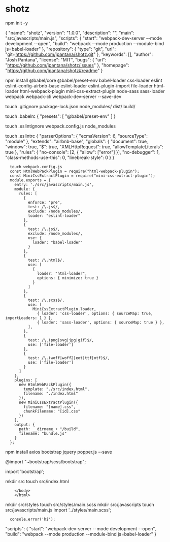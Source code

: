 # shotz

npm init -y

{
  "name": "shotz",
  "version": "1.0.0",
  "description": "",
  "main": "src/javascripts/main.js",
  "scripts": {
    "start": "webpack-dev-server --mode development --open",
    "build": "webpack --mode production --module-bind js=babel-loader"
  },
  "repository": {
    "type": "git",
    "url": "git+https://github.com/jpantana/shotz.git"
  },
  "keywords": [],
  "author": "Josh Pantana",
  "license": "MIT",
  "bugs": {
    "url": "https://github.com/jpantana/shotz/issues"
  },
  "homepage": "https://github.com/jpantana/shotz#readme"
}


npm install @babel/core @babel/preset-env babel-loader css-loader eslint eslint-config-airbnb-base eslint-loader eslint-plugin-import file-loader html-loader html-webpack-plugin mini-css-extract-plugin node-sass sass-loader webpack webpack-cli webpack-dev-server --save-dev

touch .gitignore
  package-lock.json
  node_modules/
  dist/
  build/

touch .babelrc
  {
    "presets": [
        "@babel/preset-env"
    ]
  }

touch .eslintignore
  webpack.config.js
  node_modules

touch .eslintrc
      {
      "parserOptions": {
        "ecmaVersion": 6,
        "sourceType": "module"
      },
      "extends": "airbnb-base",
      "globals": {
        "document": true,
        "window": true,
        "$": true,
        "XMLHttpRequest": true,
        "allowTemplateLiterals": true
      },
      "rules": {
        "no-console": [2, { "allow": ["error"] }],
        "no-debugger": 1,
        "class-methods-use-this": 0,
        "linebreak-style": 0
      }
    }



      touch webpack.config.js
      const HtmlWebPackPlugin = require("html-webpack-plugin");
      const MiniCssExtractPlugin = require("mini-css-extract-plugin");
      module.exports = {
        entry: './src/javascripts/main.js',
        module: {
          rules: [
            {
              enforce: "pre",
              test: /\.js$/,
              exclude: /node_modules/,
              loader: "eslint-loader"
            },
            {
              test: /\.js$/,
              exclude: /node_modules/,
              use: {
                loader: "babel-loader"
              }
            },
            {
              test: /\.html$/,
              use: [
                {
                  loader: "html-loader",
                  options: { minimize: true }
                }
              ]
            },
            {
              test: /\.scss$/,
              use: [
                MiniCssExtractPlugin.loader,
                  { loader: 'css-loader', options: { sourceMap: true, importLoaders: 1 } },
                  { loader: 'sass-loader', options: { sourceMap: true } },
              ],
            },
            {
              test: /\.(png|svg|jpg|gif)$/,
              use: ['file-loader']
            },
            {
              test: /\.(woff|woff2|eot|ttf|otf)$/,
              use: ['file-loader']
            }
          ]
        },
        plugins: [
          new HtmlWebPackPlugin({
            template: "./src/index.html",
            filename: "./index.html"
          }),
          new MiniCssExtractPlugin({
            filename: "[name].css",
            chunkFilename: "[id].css"
          })
        ],
        output: {
          path: __dirname + "/build",
          filename: "bundle.js"
        }
      };


npm install axios bootstrap jquery popper.js --save

@import "~bootstrap/scss/bootstrap";

import 'bootstrap';

mkdir src
touch src/index.html
        <!DOCTYPE html>
        <html lang="en">
        <head>
          <meta charset="UTF-8">
          <meta name="viewport" content="width=device-width, initial-scale=1.0">
          <meta http-equiv="X-UA-Compatible" content="ie=edge">
          <title>Test</title>
        </head>
        <body>
          
        </body>
        </html>

mkdir src/styles
touch src/styles/main.scss
mkdir src/javascripts
touch src/javascripts/main.js
      import '../styles/main.scss';

      console.error('hi');


"scripts": {
  "start": "webpack-dev-server --mode development --open",
  "build": "webpack --mode production --module-bind js=babel-loader"
}